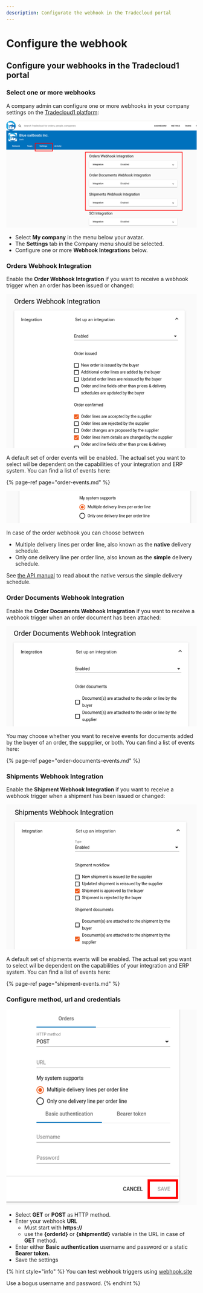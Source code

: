```yaml
---
description: Configurate the webhook in the Tradecloud portal
---
```


# Configure the webhook

## Configure your webhooks in the Tradecloud1 portal

### Select one or more webhooks

A company admin can configure one or more webhooks in your company settings on the [Tradecloud1 platform](http://portal.tradecloud1.com):

![Webhook Settings](../.gitbook/assets/webhook-settings.png)

* Select **My company** in the menu below your avatar.
* The **Settings** tab in the Company menu should be selected.
* Configure one or more **Webhook Integration**s below.

### Orders Webhook Integration

Enable the **Order Webhook Integration** if you want to receive a webhook trigger when an order has been issued or changed:

![Order Events](../.gitbook/assets/webhook-order-events.png)

A default set of order events will be enabled. The actual set you want to select wil be dependent on the capabilities of your integration and ERP system. You can find a list of events here:

{% page-ref page="order-events.md" %}

![Order Delivery Schedule](../.gitbook/assets/webhook-order-delivery-schedule.png)

In case of the order webhook you can choose between 
* Multiple delivery lines per order line, also known as the **native** delivery schedule.
* Only one delivery line per order line, also known as the **simple**  delivery schedule.

See [the API manual](https://docs.tradecloud1.com/api/introduction/api/delivery-schedule) to read about the native versus the simple delivery schedule.

### Order Documents Webhook Integration

Enable the **Order Documents Webhook Integration** if you want to receive a webhook trigger when an order document has been attached:

![Order Documents Events](../.gitbook/assets/webhook-order-documents-events.png)

You may choose whether you want to receive events for documents added by the buyer of an order, the suppplier, or both. You can find a list of events here:

{% page-ref page="order-documents-events.md" %}

### Shipments Webhook Integration

Enable the **Shipment Webhook Integration** if you want to receive a webhook trigger when a shipment has been issued or changed:

![Shipment Events](../.gitbook/assets/webhook-shipment-events.png)

A default set of shipments events will be enabled. The actual set you want to select wil be dependent on the capabilities of your integration and ERP system. You can find a list of events here:

{% page-ref page="shipment-events.md" %}

### Configure method, url and credentials

![Order Webhook Congfig](../.gitbook/assets/webhook-order-config.png)

* Select **GET** or **POST** as HTTP method.
* Enter your webhook **URL**
  * Must start with **https://**
  * use the **{orderId}** or **{shipmentId}** variable in the URL in case of **GET** method.
* Enter either **Basic authentication** username and password or a static **Bearer token.**
* Save the settings

{% hint style="info" %}
You can test webhook triggers using [webhook.site](https://webhook.site)

Use a bogus username and password.
{% endhint %}
